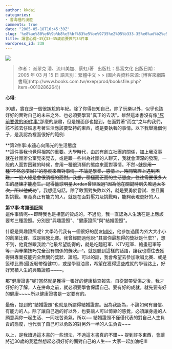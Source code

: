 ```yaml
---
author: kkdai
categories:
- 書海裡的漫遊
comments: true
date: "2005-05-18T16:45:39Z"
slug: '%e8%ae%80%e6%9b%b8%e5%bf%83%e5%be%9735%e2%95%b333-35%e6%ad%b2%e5%89%8d%e8%a6%81%e5%81%9a%e7%9a%8433%e4%bb%b6%e4%ba%8b'
title: 讀書心得~35╳33—35歲前要做的33件事
wordpress_id: 238
---
```


![](http://addons.books.com.tw/G/4/0010286264.jpg)

<blockquote>作者： 派翠克˙潘、流川美加、蔡虹/著   
   
出版社：易富文化   
出版日期：2005 年 03 月 15 日   
語言別：繁體中文 
> 
> (圖片與資料來源: [博客來網路書局](http://www.books.com.tw/exep/prod/booksfile.php?item=0010286264))  

> 
> </blockquote>

**心得:**

30歲，實在是一個很尷尬的年紀。除了你得告知自己，除了玩樂以外，似乎也該好好的面對自己的未來之外、也必須要學習"真正的去活"。雖然這本書沒有像["死前要做的99件事"](http://www.evanlin.com/blog/archives/000308.html)那麼的嚴肅，但是裡面卻也提到，在面對著"而立"之年的我們，該不該去仔細思考著生活應該要堅持的東西，或是要執著的事情。以下我舉幾個例子，是我認為裡面很好的範例:

**第2件事:永遠心向陽光的生活態度  
**這件事我也覺得相當的重要。大學時代，由於有創立社團的關係，加上我沒事就在社團辦公室晃來晃去，或是跟一些州為社團的人聊天，我就會深深的發現，一般的人面對困難的時候，會用一種很消極的態度來面對事情。不然~~~就是用一種"不然怎麼辦?"的態度來面對事情。不論是學業、感情上、時間管理上遇到困難，一般人總是會很消極的面對。我想，積極而正面的生活態度，往往需要很多人生的歷練才能產生。記得籃球明星Jordan曾經說過"因為他在關鍵時刻失敗過太多次，所以他成功~~"。我想這句話，除了敢面對失敗以外，就是要勇於嘗試、並且面對挑戰。畢竟真正有能力的人，就是在面對壓力及挑戰時，能夠表現更好的人。

**第17事:考幾張証照**  
這件事情呢~~即時我也是相當的贊成的。不過能，我一直認為人生活在是上應該要考三種證照。分別是"興趣證照"、"健康證照"與"結婚證照"。

什麼是興趣證照呢? 大學時代我有一個很好的朋友[MIKI](http://360.yahoo.com/scutec_miki)，他參加過國內外大大小小的創業比賽、或是經營比賽。我曾經問過他說:"其實你最想得的獎狀是什麼?"，想不到，他竟然跟我說:"他最希望能得的，就是吃麵冠軍、KTV冠軍、繪畫冠軍~~等等，與專業技巧完全沒有關係的獎狀。"~~。就是聽到這樣的話語，讓我也嚮往去獲得與專業技能完全無關的獎狀、證照。可以的話，我會希望去參加歌唱比賽、或是籃球比賽(最近韌帶復健中)，或是學習油畫，希望在獲得這些成就的學習路上，好好累積人生的興趣證照~~~~。

那"健康證書"呢?當然就是獲得一張好的健康檢查報告。自從韌帶受傷之後，我才好好的了解，人在拼命之前，就必須要學會保護自己。要有好的成就，就先要有好的健康~~~~所以健康證書是一定要有的。

最後，提到的"結婚證照"也就是所謂得結婚證書。因為我認為，不論如何有自信、有能力的人。除了讓自己過的好以外，也要讓人可以倚靠的感覺，必須讓身邊的人願意與你一起生活、一同吃苦勇氣。所以~~ 結婚證照不僅僅代表的對自己人生負責的態度，也代表了自己可以勇敢的對另外一半的人生負責~~~

以上，是我讀過這本書的一些想法，不過這本書真的不錯~~ 提到許多東西，會讓將近30歲的我猛然想起必須好好的面對自己的人生~~ 大家一起加油吧!!!
